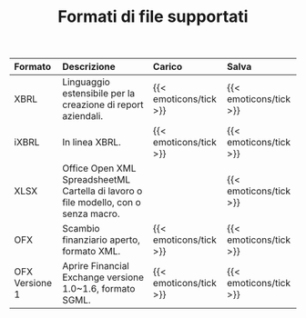 ﻿---
title: Formati di file supportati
keywords: finance,xbrl,ixbrl,xlsx,ofx
type: docs
weight: 20
url: /it/net/supported-file-formats/
description:  C# Finance La libreria API supporta formati di file inclusi XBRL, iXBRL, XLSX e OFX.
---
|**Formato**|**Descrizione**|**Carico**|**Salva**|
|:- |:- |:- |:- |
|XBRL|Linguaggio estensibile per la creazione di report aziendali.|{{< emoticons/tick >}}|{{< emoticons/tick >}}|
|iXBRL|In linea XBRL.|{{< emoticons/tick >}}|{{< emoticons/tick >}}|
|XLSX|Office Open XML SpreadsheetML Cartella di lavoro o file modello, con o senza macro.||{{< emoticons/tick >}}|
|OFX|Scambio finanziario aperto, formato XML.|{{< emoticons/tick >}}|{{< emoticons/tick >}}|
|OFX Versione 1|Aprire Financial Exchange versione 1.0~1.6, formato SGML.|{{< emoticons/tick >}}|{{< emoticons/tick >}}|
